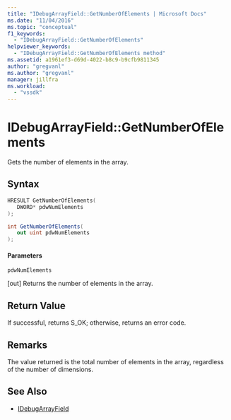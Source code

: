 ```yaml
---
title: "IDebugArrayField::GetNumberOfElements | Microsoft Docs"
ms.date: "11/04/2016"
ms.topic: "conceptual"
f1_keywords:
  - "IDebugArrayField::GetNumberOfElements"
helpviewer_keywords:
  - "IDebugArrayField::GetNumberOfElements method"
ms.assetid: a1961ef3-d69d-4022-b8c9-b9cfb9811345
author: "gregvanl"
ms.author: "gregvanl"
manager: jillfra
ms.workload:
  - "vssdk"
---
```

# IDebugArrayField::GetNumberOfElements
Gets the number of elements in the array.

## Syntax

```cpp
HRESULT GetNumberOfElements( 
   DWORD* pdwNumElements
);
```

```csharp
int GetNumberOfElements(
   out uint pdwNumElements
);
```

#### Parameters
 `pdwNumElements`

 [out] Returns the number of elements in the array.

## Return Value
 If successful, returns S_OK; otherwise, returns an error code.

## Remarks
 The value returned is the total number of elements in the array, regardless of the number of dimensions.

## See Also
- [IDebugArrayField](../../../extensibility/debugger/reference/idebugarrayfield.md)